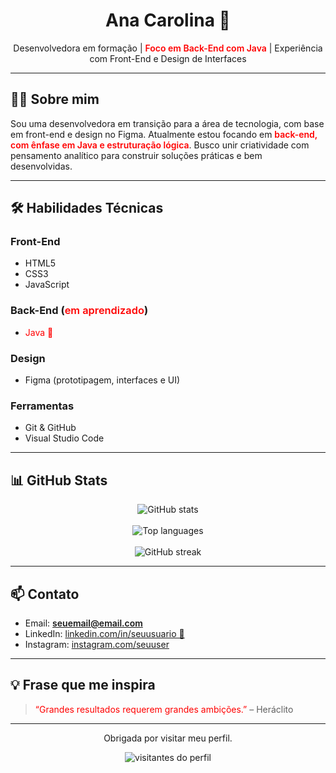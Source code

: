 <h1 align="center">Ana Carolina 🍒</h1>

<p align="center">
  Desenvolvedora em formação | <span style="color: red; font-weight: 600;">Foco em Back-End com Java</span> | Experiência com Front-End e Design de Interfaces
</p>

---

## 👩‍💻 Sobre mim

Sou uma desenvolvedora em transição para a área de tecnologia, com base em front-end e design no Figma. Atualmente estou focando em <span style="color: red; font-weight: 600;">back-end, com ênfase em Java e estruturação lógica</span>. Busco unir criatividade com pensamento analítico para construir soluções práticas e bem desenvolvidas.

---

## 🛠️ Habilidades Técnicas

### Front-End
- HTML5
- CSS3
- JavaScript

### Back-End (<span style="color: red; font-weight: 600;">em aprendizado</span>)
- <span style="color: red;">Java 🍒</span>

### Design
- Figma (prototipagem, interfaces e UI)

### Ferramentas
- Git & GitHub
- Visual Studio Code

---

## 📊 GitHub Stats

<p align="center">
  <img src="https://github-readme-stats.vercel.app/api?username=SEUUSUARIO&show_icons=true&theme=default&count_private=true" alt="GitHub stats" />
  <br><br>
  <img src="https://github-readme-stats.vercel.app/api/top-langs/?username=SEUUSUARIO&layout=compact&theme=default" alt="Top languages" />
  <br><br>
  <img src="https://streak-stats.demolab.com?user=SEUUSUARIO&theme=default" alt="GitHub streak" />
</p>

---

## 📫 Contato

- Email: <span style="color: red; font-weight: 600;">seuemail@email.com</span>  
- LinkedIn: [linkedin.com/in/seuusuario 🍒](https://linkedin.com/in/seuusuario)  
- Instagram: [instagram.com/seuuser](https://instagram.com/seuuser)

---

## 💡 Frase que me inspira

> <span style="color: red;">“Grandes resultados requerem grandes ambições.”</span> – Heráclito

---

<p align="center">
  Obrigada por visitar meu perfil.
</p>

<p align="center">
  <img src="https://visitor-badge.laobi.icu/badge?page_id=SEUUSUARIO" alt="visitantes do perfil"/>
</p>
